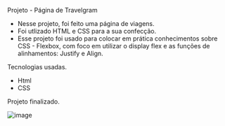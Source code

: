Projeto - Página de Travelgram 


- Nesse projeto, foi feito uma página de viagens.
- Foi utlizado HTML e CSS para a sua confecção.
- Esse projeto foi usado para colocar em prática conhecimentos sobre CSS - Flexbox, com foco em utilizar o display flex e as funções de alinhamentos: Justify e Align.

Tecnologias usadas.

- Html
- CSS

Projeto finalizado.

![image](https://github.com/user-attachments/assets/5b54bb6f-edf9-4fff-b125-957e22993a79)
